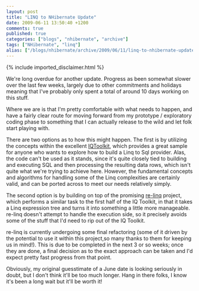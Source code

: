 ```yaml
---
layout: post
title: "LINQ to NHibernate Update"
date: 2009-06-11 13:50:40 +1200
comments: true
published: true
categories: ["blogs", "nhibernate", "archive"]
tags: ["NHibernate", "linq"]
alias: ["/blogs/nhibernate/archive/2009/06/11/linq-to-nhibernate-update.aspx"]
---
```

<!-- more -->
{% include imported_disclaimer.html %}
<p>We're long overdue for another update. Progress as been somewhat slower over the last few weeks, largely due to other commitments and holidays meaning that I've probably only spent a total of around 10 days working on this stuff.</p>
<p>Where we are is that I'm pretty comfortable with what needs to happen, and have a fairly clear route for moving forward from my prototype / exploratory coding phase to something that I can actually release to the wild and let folk start playing with.</p>
<p>There are two options as to how this might happen. The first is by utilizing the concepts within the excellent <a href="http://www.codeplex.com/IQToolkit">IQToolkit</a>, which provides a great sample for anyone who wants to explore how to build a Linq to Sql provider. Alas, the code can't be used as it stands, since it's quite closely tied to building and executing SQL and then processing the resulting data rows, which isn't quite what we're trying to achieve here. However, the fundamental concepts and algorithms for handling some of the Linq complexities are certainly valid, and can be ported across to meet our needs relatively simply.</p>
<p>The second option is by building on top of the promising <a href="http://www.re-motion.org/blogs/team/archive/2009/04/23/introducing-re-linq-a-general-purpose-linq-provider-infrastructure.aspx">re-linq</a> project, which performs a similar task to the first half of the IQ Toolkit, in that it takes a Linq expression tree and turns it into something a little more manageable. re-linq doesn't attempt to handle the execution side, so it precisely avoids some of the stuff that I'd need to rip out of the IQ Toolkit.<br /></p>
<p>re-linq is currently undergoing some final refactoring (some of it driven by the potential to use it within this project,so many thanks to them for keeping us in mind!). This is due to be completed in the next 3 or so weeks; once they are done, a final decision as to the exact approach can be taken and I'd expect pretty fast progress from that point.</p>
<p>Obviously, my original guesstimate of a June date is looking seriously in doubt, but I don't think it'll be too much longer. Hang in there folks, I know it's been a long wait but it'll be worth it!</p>
